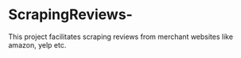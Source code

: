 # ScrapingReviews-
This project facilitates scraping reviews from merchant websites like amazon, yelp etc.
